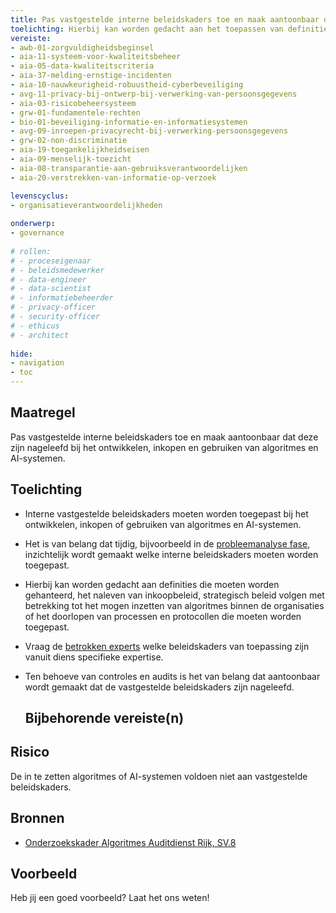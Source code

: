 ```yaml
---
title: Pas vastgestelde interne beleidskaders toe en maak aantoonbaar dat deze zijn nageleefd bij het ontwikkelen, inkopen en gebruiken van algoritmes. 
toelichting: Hierbij kan worden gedacht aan het toepassen van definities, procedures, protocollen die van toepassing zijn binnen de organisatie. 
vereiste:
- awb-01-zorgvuldigheidsbeginsel
- aia-11-systeem-voor-kwaliteitsbeheer
- aia-05-data-kwaliteitscriteria
- aia-37-melding-ernstige-incidenten
- aia-10-nauwkeurigheid-robuustheid-cyberbeveiliging
- avg-11-privacy-bij-ontwerp-bij-verwerking-van-persoonsgegevens
- aia-03-risicobeheersysteem
- grw-01-fundamentele-rechten
- bio-01-beveiliging-informatie-en-informatiesystemen
- avg-09-inroepen-privacyrecht-bij-verwerking-persoonsgegevens
- grw-02-non-discriminatie
- aia-19-toegankelijkheidseisen
- aia-09-menselijk-toezicht
- aia-08-transparantie-aan-gebruiksverantwoordelijken
- aia-20-verstrekken-van-informatie-op-verzoek

levenscyclus:
- organisatieverantwoordelijkheden
  
onderwerp:
- governance
  
# rollen:
# - proceseigenaar
# - beleidsmedewerker
# - data-engineer
# - data-scientist
# - informatiebeheerder
# - privacy-officer
# - security-officer
# - ethicus
# - architect
  
hide:
- navigation
- toc
---
```


<!-- tags -->

## Maatregel

 Pas vastgestelde interne beleidskaders toe en maak aantoonbaar dat deze zijn nageleefd bij het ontwikkelen, inkopen en gebruiken van algoritmes en AI-systemen.

## Toelichting
- Interne vastgestelde beleidskaders moeten worden toegepast bij het ontwikkelen, inkopen of gebruiken van algoritmes en AI-systemen.
- Het is van belang dat tijdig, bijvoorbeeld in de [probleemanalyse fase](../../levenscyclus/probleemanalyse.md), inzichtelijk wordt gemaakt welke interne beleidskaders moeten worden toegepast.
- Hierbij kan worden gedacht aan definities die moeten worden gehanteerd, het naleven van inkoopbeleid, strategisch beleid volgen met betrekking tot het mogen inzetten van algoritmes binnen de organisaties of het doorlopen van processen en protocollen die moeten worden toegepast.
- Vraag de [betrokken experts](1-pba-04-betrek-belanghebbenden.md) welke beleidskaders van toepassing zijn vanuit diens specifieke expertise. 
- Ten behoeve van controles en audits is het van belang dat aantoonbaar wordt gemaakt dat de vastgestelde beleidskaders zijn nageleefd. 
  
  ## Bijbehorende vereiste(n)

<!-- list_vereisten_on_maatregelen_page -->

## Risico
De in te zetten algoritmes of AI-systemen voldoen niet aan vastgestelde beleidskaders. 

## Bronnen

- [Onderzoekskader Algoritmes Auditdienst Rijk, SV.8](https://www.rijksoverheid.nl/documenten/rapporten/2023/07/11/onderzoekskader-algoritmes-adr-2023)

## Voorbeeld

Heb jij een goed voorbeeld? Laat het ons weten!
